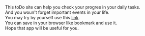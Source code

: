  This toDo site can help you check your progres in your daily tasks. <br>
 And you woun't forget important events in your life.<br>
 You may try by yourself use this [link](https://andriihavr.github.io/toDo/).<br>
 You can save in your browser like bookmark and use it. <br>
 Hope that app will be useful for you. 
